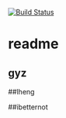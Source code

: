 [![Build Status](https://travis-ci.org/Inory50831/dida_backend.svg?branch=master)](https://travis-ci.org/Inory50831/dida_backend)


# readme

## gyz

##lheng

##ibetternot